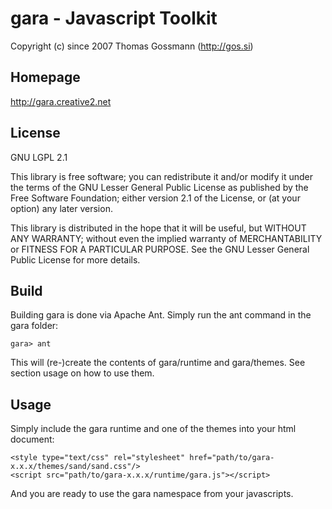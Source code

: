 # gara - Javascript Toolkit
Copyright (c) since 2007 Thomas Gossmann (<a href="http://gos.si">http://gos.si</a>)

## Homepage
<a href="http://gara.creative2.net">http://gara.creative2.net</a>

## License
GNU LGPL 2.1

This library is free software;  you  can  redistribute  it  and/or
modify  it  under  the  terms  of  the   GNU Lesser General Public
License  as  published  by  the  Free Software Foundation;  either
version 2.1 of the License, or (at your option) any later version.

This library is distributed in  the hope  that it  will be useful,
but WITHOUT ANY WARRANTY; without  even  the  implied  warranty of
MERCHANTABILITY or FITNESS FOR A PARTICULAR PURPOSE. See  the  GNU
Lesser General Public License for more details.
		
## Build
Building gara is done via Apache Ant. Simply run the ant command in
the gara folder:
	
	gara> ant
	
This will (re-)create the contents of gara/runtime and gara/themes. See
section usage on how to use them.

## Usage
Simply include the gara runtime and one of the themes into your html document:
	
	<style type="text/css" rel="stylesheet" href="path/to/gara-x.x.x/themes/sand/sand.css"/>
	<script src="path/to/gara-x.x.x/runtime/gara.js"></script>
	
And you are ready to use the gara namespace from your javascripts.
